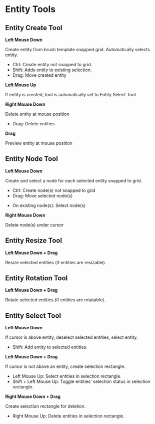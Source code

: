 # Entity Tools

## Entity Create Tool

**Left Mouse Down**

Create entity from brush template snapped grid. Automatically selects entity.
+ Ctrl: Create entity not snapped to grid.
+ Shift: Adds entity to existing selection.
+ Drag: Move created entity

**Left Mouse Up**

If entity is created, tool is automatically set to Entity Select Tool

**Right Mouse Down**

Delete entity at mouse position
+ Drag: Delete entities

**Drag**

Preview entity at mouse position

## Entity Node Tool

**Left Mouse Down**

Create and select a node for each selected entity snapped to grid.
+ Ctrl: Create node(s) not snapped to grid
+ Drag: Move selected node(s)
- On existing node(s): Select node(s)

**Right Mouse Down**

Delete node(s) under cursor

## Entity Resize Tool

**Left Mouse Down + Drag**

Resize selected entities (if entities are resizable).

## Entity Rotation Tool

**Left Mouse Down + Drag**

Rotate selected entities (if entities are rotatable).

## Entity Select Tool

**Left Mouse Down**

If cursor is above entity, deselect selected entities, select entity.
+ Shift: Add entity to selected entities.

**Left Mouse Down + Drag**

If cursor is not above an entity, create selection rectangle.
+ Left Mouse Up: Select entities in selection rectangle.
+ Shift + Left Mouse Up: Toggle entities' selection status in selection rectangle.

**Right Mouse Down + Drag**

Create selection rectangle for deletion.
+ Right Mouse Up: Delete entities in selection rectangle.

